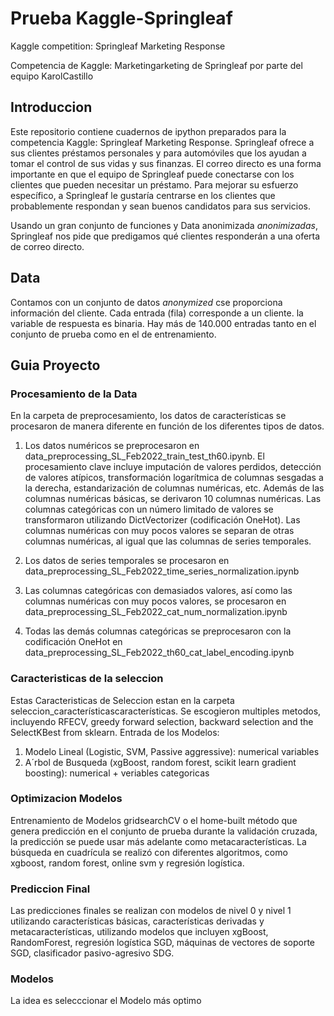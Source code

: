 # Prueba Kaggle-Springleaf
Kaggle competition: Springleaf Marketing Response 

Competencia de Kaggle: Marketingarketing de Springleaf por parte del equipo KarolCastillo

## Introduccion
Este repositorio contiene cuadernos de ipython preparados para la competencia Kaggle: Springleaf Marketing Response. Springleaf ofrece 
a sus clientes préstamos personales y para automóviles que los ayudan a tomar el control de sus vidas y sus finanzas. El correo directo 
es una forma importante en que el equipo de Springleaf puede conectarse con los clientes que pueden necesitar un préstamo.
Para mejorar su esfuerzo específico, a Springleaf le gustaría centrarse en los clientes que probablemente respondan 
y sean buenos candidatos para sus servicios.

Usando un gran conjunto de funciones  y Data anonimizada <em>anonimizadas</em>, Springleaf nos pide que predigamos qué clientes responderán a una 
oferta de correo directo. 

## Data
Contamos con un conjunto de datos  <em>anonymized</em> cse proporciona información del cliente. 
Cada entrada (fila) corresponde a un cliente. la variable de respuesta es binaria. 
Hay más de 140.000 entradas tanto en el conjunto de prueba como en el de entrenamiento.

## Guia Proyecto
### Procesamiento de la Data
  En la carpeta de preprocesamiento, los datos de características se procesaron de manera diferente en función de los diferentes tipos de datos.
  1. Los datos numéricos se preprocesaron en data_preprocessing_SL_Feb2022_train_test_th60.ipynb. 
     El procesamiento clave incluye imputación de valores perdidos, detección de valores atípicos, transformación logarítmica 
	 de columnas sesgadas a la derecha, estandarización de columnas numéricas, etc. Además de las columnas numéricas básicas, 
	 se derivaron 10 columnas numéricas. Las columnas categóricas con un número limitado de valores se transformaron 
	 utilizando DictVectorizer (codificación OneHot). Las columnas numéricas con muy pocos valores se separan de otras columnas numéricas, 
	 al igual que las columnas de series temporales.
	 
  2. Los datos de series temporales se procesaron en data_preprocessing_SL_Feb2022_time_series_normalization.ipynb
  3. Las columnas categóricas con demasiados valores, así como las columnas numéricas con muy pocos valores,
     se procesaron en data_preprocessing_SL_Feb2022_cat_num_normalization.ipynb
	 
  4. Todas las demás columnas categóricas se preprocesaron con la codificación OneHot en data_preprocessing_SL_Feb2022_th60_cat_label_encoding.ipynb

### Caracteristicas de la seleccion
Estas Caracteristicas de Seleccion estan en la carpeta  seleccion_característicascaracterísticas. Se escogieron multiples metodos, incluyendo RFECV, greedy forward selection, backward selection and the SelectKBest from sklearn.
Entrada de los Modelos:
  1. Modelo Lineal (Logistic, SVM, Passive aggressive): numerical variables
  2. A´rbol de Busqueda (xgBoost, random forest, scikit learn gradient boosting): numerical + veriables categoricas

### Optimizacion Modelos
Entrenamiento de Modelos gridsearchCV o el  home-built método que genera predicción en el conjunto de prueba durante la validación cruzada, la predicción se puede usar más adelante como metacaracterísticas. La búsqueda en cuadrícula se realizó con diferentes algoritmos, como xgboost, random forest, online svm y regresión logística.

### Prediccion Final
Las predicciones finales se realizan con modelos de nivel 0 y nivel 1 utilizando características básicas, características derivadas y metacaracterísticas, utilizando modelos que incluyen xgBoost, RandomForest, regresión logística SGD, máquinas de vectores de soporte SGD, clasificador pasivo-agresivo SDG.

### Modelos
La idea es selecccionar el Modelo más optimo
